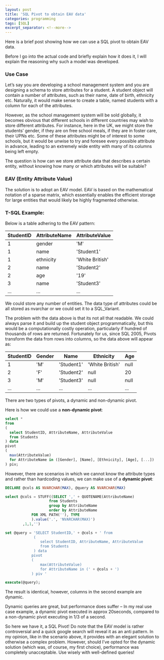 ```yaml
---
layout: post
title: 'SQL Pivot to obtain EAV data'
categories: programming
tags: [SQL]
excerpt_separator: <!--more-->
---
```


Here is a brief post showing how we can use a SQL pivot to obtain EAV data.

Before I go into the actual code and briefly explain how it does it, I will explain the reasoning why such a model was developed.

<!--more-->

### Use Case
Let’s say you are developing a school management system and you are designing a schema to store attributes for a student. A student object will contain a number of attributes, such as their name, date of birth, ethnicity etc. Naturally, it would make sense to create a table, named students with a column for each of the attributes.

However, as the school management system will be sold globally, it becomes obvious that different schools in different countries may wish to store different attributes. For instance, here in the UK, we might store the students’ gender, if they are on free school meals, if they are in foster care, their UPNs etc. Some of these attributes might be of interest to some schools, but it would be unwise to try and foresee every possible attribute in advance, leading to an extremely wide entity with many of its columns being left empty.

The question is how can we store attribute data that describes a certain entity, without knowing how many or which attributes will be suitable?

### EAV (Entity Attribute Value)
The solution is to adopt an EAV model. EAV is based on the mathematical notation of a sparse matrix, which essentially enables the efficient storage for large entities that would likely be highly fragmented otherwise.

### T-SQL Example: 
Below is a table adhering to the EAV pattern:

| StudentID | AttributeName | AttributeValue  |
|-----------|---------------|-----------------|
| 1         | gender        | 'M'             |
| 1         | name          | 'Student1'      |
| 1         | ethnicity     | 'White British' |
| 2         | name          | 'Student2'      |
| 2         | age           | '19'            |
| 3         | name          | 'Student3'      |
| ...       | ...           | ...             |

We could store any number of entities. The data type of attributes could be all stored as nvarchar or we could set it to a SQL_Variant.

The problem with the data above is that its not all that readable. We could always parse it and build up the student object programmatically, but this would be a computationally costly operation, particularly if hundred of thousands of rows are returned. Fortunately for us, since SQL 2005, Pivots transform the data from rows into columns, so the data above will appear as:

| StudentID | Gender | Name       | Ethnicity       | Age  |
|-----------|--------|------------|-----------------|------|
| 1         | 'M'    | 'Student1' | 'White British' | null |
| 2         | 'F'    | 'Student2' | null            | 20   |
| 3         | 'M'    | 'Student3' | null            | null |
| ...       | ...    | ...        | ...             | ...  |

There are two types of pivots, a dynamic and non-dynamic pivot.

Here is how we could use a **non-dynamic pivot**:

```sql
select *
from 
(
  select StudentID, AttributeName, AttributeValue
  from Students
) data
pivot
(
  max(AttributeValue)
  for AttributeName in ([Gender], [Name], [Ethnicity], [Age], [...])
) piv;
```

However, there are scenarios in which we cannot know the attribute types and rather than hardcoding values, we can make use of a **dynamic pivot**:

```sql
DECLARE @cols AS NVARCHAR(MAX), @query AS NVARCHAR(MAX)

select @cols = STUFF((SELECT ',' + QUOTENAME(AttributeName) 
                    from Students
                    group by AttributeName
                    order by AttributeName
            FOR XML PATH(''), TYPE
            ).value('.', 'NVARCHAR(MAX)') 
        ,1,1,'')

set @query = 'SELECT StudentID,' + @cols + ' from 
             (
                select StudentID, AttributeName, AttributeValue
                from Students
             ) data
            pivot 
            (
                max(AttributeValue)
                for AttributeName in (' + @cols + ')
            ) piv '

execute(@query);
```

The result is identical, however, columns in the second example are dynamic.

Dynamic queries are great, but performance does suffer – In my real use case example, a dynamic pivot executed in approx 20seconds, compared to a non-dynamic pivot executing in 1/3 of a second.

So here we have it, a SQL Pivot! Do note that the EAV model is rather controversial and a quick google search will reveal it as an anti pattern. In my opinion, like in the scenario above, it provides with an elegant solution to otherwise a complex problem. However, should I’ve opted for the dynamic solution (which was, of course, my first choice), performance was completely unacceptable. Use wisely with well-defined queries!